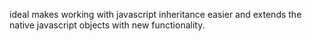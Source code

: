 ideal makes working with javascript inheritance easier and extends the native javascript objects with new functionality.